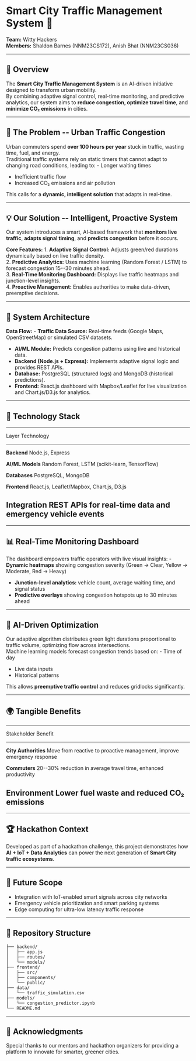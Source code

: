 # Smart City Traffic Management System 🚦

**Team:** Witty Hackers\
**Members:** Shaldon Barnes (NNM23CS172), Anish Bhat (NNM23CS036)

------------------------------------------------------------------------

## 📘 Overview

The **Smart City Traffic Management System** is an AI-driven initiative
designed to transform urban mobility.\
By combining adaptive signal control, real-time monitoring, and
predictive analytics, our system aims to **reduce congestion, optimize
travel time**, and **minimize CO₂ emissions** in cities.

------------------------------------------------------------------------

## 🚧 The Problem -- Urban Traffic Congestion

Urban commuters spend **over 100 hours per year** stuck in traffic,
wasting time, fuel, and energy.\
Traditional traffic systems rely on static timers that cannot adapt to
changing road conditions, leading to: - Longer waiting times
- Inefficient traffic flow
- Increased CO₂ emissions and air pollution

This calls for a **dynamic, intelligent solution** that adapts in
real-time.

------------------------------------------------------------------------

## 💡 Our Solution -- Intelligent, Proactive System

Our system introduces a smart, AI-based framework that **monitors live
traffic**, **adapts signal timing**, and **predicts congestion** before
it occurs.

**Core Features:** 1. **Adaptive Signal Control:** Adjusts green/red
durations dynamically based on live traffic density.\
2. **Predictive Analytics:** Uses machine learning (Random Forest /
LSTM) to forecast congestion 15--30 minutes ahead.\
3. **Real-Time Monitoring Dashboard:** Displays live traffic heatmaps
and junction-level insights.\
4. **Proactive Management:** Enables authorities to make data-driven,
preemptive decisions.

------------------------------------------------------------------------

## 🧩 System Architecture

**Data Flow:** - **Traffic Data Source:** Real-time feeds (Google Maps,
OpenStreetMap) or simulated CSV datasets.
- **AI/ML Module:** Predicts congestion patterns using live and
historical data.
- **Backend (Node.js + Express):** Implements adaptive signal logic and
provides REST APIs.
- **Database:** PostgreSQL (structured logs) and MongoDB (historical
predictions).
- **Frontend:** React.js dashboard with Mapbox/Leaflet for live
visualization and Chart.js/D3.js for analytics.

------------------------------------------------------------------------

## 🧠 Technology Stack

  -----------------------------------------------------------------------
  Layer                       Technology
  --------------------------- -------------------------------------------
  **Backend**                 Node.js, Express

  **AI/ML Models**            Random Forest, LSTM (scikit-learn,
                              TensorFlow)

  **Databases**               PostgreSQL, MongoDB

  **Frontend**                React.js, Leaflet/Mapbox, Chart.js, D3.js

  **Integration**             REST APIs for real-time data and emergency
                              vehicle events
  -----------------------------------------------------------------------

------------------------------------------------------------------------

## 📊 Real-Time Monitoring Dashboard

The dashboard empowers traffic operators with live visual insights: -
**Dynamic heatmaps** showing congestion severity (Green → Clear, Yellow
→ Moderate, Red → Heavy)
- **Junction-level analytics:** vehicle count, average waiting time, and
signal status
- **Predictive overlays** showing congestion hotspots up to 30 minutes
ahead

------------------------------------------------------------------------

## 🤖 AI-Driven Optimization

Our adaptive algorithm distributes green light durations proportional to
traffic volume, optimizing flow across intersections.\
Machine learning models forecast congestion trends based on: - Time of
day
- Live data inputs
- Historical patterns

This allows **preemptive traffic control** and reduces gridlocks
significantly.

------------------------------------------------------------------------

## 🌍 Tangible Benefits

  -----------------------------------------------------------------------
  Stakeholder                               Benefit
  ----------------------------------------- -----------------------------
  **City Authorities**                      Move from reactive to
                                            proactive management, improve
                                            emergency response

  **Commuters**                             20--30% reduction in average
                                            travel time, enhanced
                                            productivity

  **Environment**                           Lower fuel waste and reduced
                                            CO₂ emissions
  -----------------------------------------------------------------------

------------------------------------------------------------------------

## 🏆 Hackathon Context

Developed as part of a hackathon challenge, this project demonstrates
how **AI + IoT + Data Analytics** can power the next generation of
**Smart City traffic ecosystems**.

------------------------------------------------------------------------

## 🚀 Future Scope

-   Integration with IoT-enabled smart signals across city networks
-   Emergency vehicle prioritization and smart parking systems
-   Edge computing for ultra-low latency traffic response

------------------------------------------------------------------------

## 📂 Repository Structure

    ├── backend/
    │   ├── app.js
    │   ├── routes/
    │   └── models/
    ├── frontend/
    │   ├── src/
    │   ├── components/
    │   └── public/
    ├── data/
    │   └── traffic_simulation.csv
    ├── models/
    │   └── congestion_predictor.ipynb
    └── README.md

------------------------------------------------------------------------

## 👏 Acknowledgments

Special thanks to our mentors and hackathon organizers for providing a
platform to innovate for smarter, greener cities.
